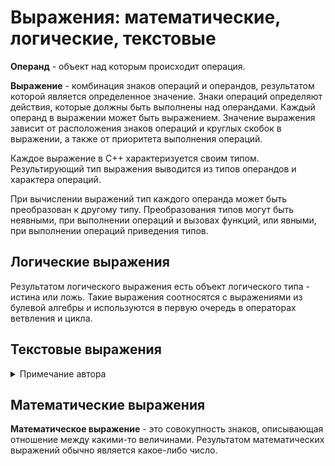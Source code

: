 # Выражения: математические, логические, текстовые

**Операнд** - объект над которым происходит операция.

**Выражение** - комбинация знаков операций и операндов, результатом которой является определенное значение. Знаки операций определяют действия, которые должны быть выполнены над операндами. Каждый операнд в выражении может быть выражением. Значение выражения зависит от расположения знаков операций и круглых скобок в выражении, а также от приоритета выполнения операций.

Каждое выражение в С++ характеризуется своим типом. Результирующий тип выражения выводится из типов операндов и характера операций.

При вычислении выражений тип каждого операнда может быть преобразован к другому типу. Преобразования типов могут быть неявными, при выполнении операций и вызовах функций, или явными, при выполнении операций приведения типов.

## Логические выражения

Результатом логического выражения есть объект логического типа - истина или ложь. Такие выражения соотносятся с выражениями из булевой алгебры и используются в первую очередь в операторах ветвления и цикла.

## Текстовые выражения

<details>
    <summary>Примечание автора</summary>
    Текстовых выражений в С++ нет. По крайней мере, никакой информации на этот счет найдено не было. Я не знаю, что сюда писать и нужно ли. Даже в общем смысле, абстрагируясь от С++
</details>

## Математические выражения

**Математическое выражение** - это совокупность знаков, описывающая отношение между какими-то величинами. Результатом математических выражений обычно является какое-либо число.